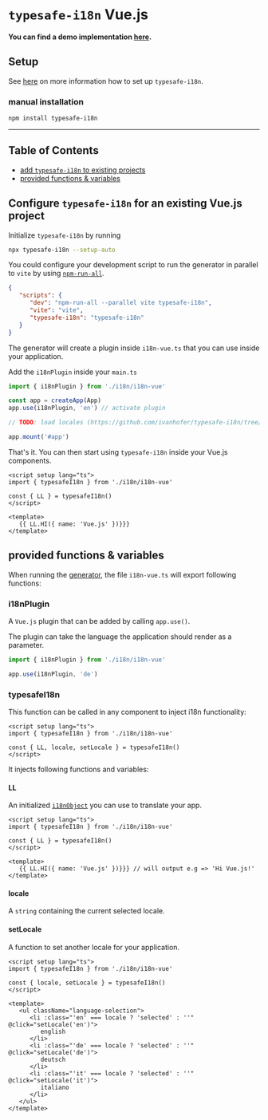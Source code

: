 # `typesafe-i18n` Vue.js

**You can find a demo implementation [here](https://github.com/ivanhofer/typesafe-i18n/tree/main/packages/adapter-vue/example).**

## Setup

See [here](https://github.com/ivanhofer/typesafe-i18n#get-started) on more information how to set up `typesafe-i18n`.

### manual installation

```bash
npm install typesafe-i18n
```

---

## Table of Contents
 - [add `typesafe-i18n` to existing projects](#configure-typesafe-i18n-for-an-existing-vuejs-project)
 - [provided functions & variables](#provided-functions--variables)


<!-- ------------------------------------------------------------------------------------------ -->
<!-- ------------------------------------------------------------------------------------------ -->
<!-- ------------------------------------------------------------------------------------------ -->

## Configure `typesafe-i18n` for an existing Vue.js project

Initialize `typesafe-i18n` by running

```bash
npx typesafe-i18n --setup-auto
```

You could configure your development script to run the generator in parallel to `vite` by using [`npm-run-all`](https://github.com/mysticatea/npm-run-all).

```json
{
   "scripts": {
      "dev": "npm-run-all --parallel vite typesafe-i18n",
      "vite": "vite",
      "typesafe-i18n": "typesafe-i18n"
   }
}
```

The generator will create a plugin inside `i18n-vue.ts` that you can use inside your application.

Add the `i18nPlugin` inside your `main.ts`

```ts
import { i18nPlugin } from './i18n/i18n-vue'

const app = createApp(App)
app.use(i18nPlugin, 'en') // activate plugin

// TODO: load locales (https://github.com/ivanhofer/typesafe-i18n/tree/main/packages/generator#loading-locales)

app.mount('#app')
```

That's it. You can then start using `typesafe-i18n` inside your Vue.js components.

```vue
<script setup lang="ts">
import { typesafeI18n } from './i18n/i18n-vue'

const { LL } = typesafeI18n()
</script>

<template>
   {{ LL.HI({ name: 'Vue.js' })}}}
</template>
```


<!-- ------------------------------------------------------------------------------------------ -->
<!-- ------------------------------------------------------------------------------------------ -->
<!-- ------------------------------------------------------------------------------------------ -->

## provided functions & variables

When running the [generator](https://github.com/ivanhofer/typesafe-i18n/tree/main/packages/generator#generator), the file `i18n-vue.ts` will export following functions:

### i18nPlugin

A `Vue.js` plugin that can be added by calling `app.use()`.

The plugin can take the language the application should render as a parameter.

```ts
import { i18nPlugin } from './i18n/i18n-vue'

app.use(i18nPlugin, 'de')
```

### typesafeI18n

This function can be called in any component to inject i18n functionality:

```vue
<script setup lang="ts">
import { typesafeI18n } from './i18n/i18n-vue'

const { LL, locale, setLocale } = typesafeI18n()
</script>
```

It injects following functions and variables:


#### LL

An initialized [`i18nObject`](https://github.com/ivanhofer/typesafe-i18n/tree/main/packages/runtime#i18nObject) you can use to translate your app.

```vue
<script setup lang="ts">
import { typesafeI18n } from './i18n/i18n-vue'

const { LL } = typesafeI18n()
</script>

<template>
   {{ LL.HI({ name: 'Vue.js' })}}} // will output e.g => 'Hi Vue.js!'
</template>
```

#### locale

A `string` containing the current selected locale.

#### setLocale

A function to set another locale for your application.

```vue
<script setup lang="ts">
import { typesafeI18n } from './i18n/i18n-vue'

const { locale, setLocale } = typesafeI18n()
</script>

<template>
   <ul className="language-selection">
      <li :class="'en' === locale ? 'selected' : ''" @click="setLocale('en')">
         english
      </li>
      <li :class="'de' === locale ? 'selected' : ''" @click="setLocale('de')">
         deutsch
      </li>
      <li :class="'it' === locale ? 'selected' : ''" @click="setLocale('it')">
         italiano
      </li>
   </ul>
</template>
```
